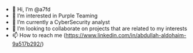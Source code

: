 - 👋 Hi, I’m @a7fd
- 👀 I’m interested in Purple Teaming
- 🌱 I’m currently a CyberSecurity analyst 
- 💞️ I’m looking to collaborate on projects that are related to my interests 
- 📫 How to reach me (https://www.linkedin.com/in/abdullah-aldohaim-9a517b292/)
  

<!---
a7fd/a7fd is a ✨ special ✨ repository because its `README.md` (this file) appears on your GitHub profile.
You can click the Preview link to take a look at your changes.
--->
